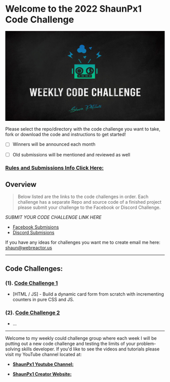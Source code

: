 
# Welcome to the 2022 ShaunPx1 Code Challenge

![weekly code challenge](https://github.com/shaungt1/ShaunPX1-Weekly-Code-Challenge/blob/main/assets/wcc.jpg
)


Please select the repo/directory with the code challenge you want to take, fork or download the code and instructions to get started!

- [ ] Winners will be announced each month
- [ ] Old submissions will be mentioned and reviewed as well


### [Rules and Submissions Info Click Here:](https://github.com/shaungt1/ShaunPX1-Weekly-Code-Challenge)


## Overview
> Below listed are the links to the code challenges in order. Each challenge has a separate Repo and source code of a finished project please submit your challenge to the Facebook or Discord Challenge.
> 
*SUBMIT YOUR CODE CHALLENGE LINK HERE*

- [Facebook Submisions](https://www.facebook.com/shaunPX1/)
- [Discord Submisions](https://discord.gg/Mu52QeAE)

If you have any ideas for challenges you want me to create email me here:
<shaun@webreactor.us>

----

## Code Challenges:

### (1).  **[Code Challenge 1](https://github.com/shaungt1/Code-Challenge-1)**
- [HTML / JS] - Build a dynamic card form from scratch with incrementing counters in pure CSS and JS.


### (2). **[Code Challenge 2](https://github.com/...)**

- ...


---

Welcome to my weekly could challenge group where each week I will be putting out a new code challenge and testing the limits of your problem-solving skills developer. If you&#39;d like to see the videos and tutorials please visit my YouTube channel located at:

- [**ShaunPx1 Youtube Channel:**](https://www.youtube.com/channel/UC78cpbnaq-eeKGGHIEtUgdw)

- [**ShaunPx1 Creator Website:**](https://shaunp.live/)
